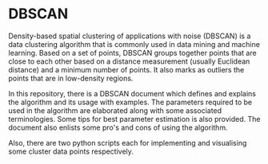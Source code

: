 # DBSCAN

Density-based spatial clustering of applications with noise (DBSCAN) is a data clustering algorithm that is commonly used in data mining and machine learning.
Based on a set of points, DBSCAN groups together points that are close to each other based on a distance measurement (usually Euclidean distance) and a minimum number of points. It also marks as outliers the points that are in low-density regions.

In this repository, there is a DBSCAN document which defines and explains the algorithm and its usage with examples. The parameters required to be used in the algorithm are elaborated along with some associated terminologies. Some tips for best parameter estimation is also provided. The document also enlists some pro's and cons of using the algorithm.

Also, there are two python scripts each for implementing and visualising some cluster data points respectively.
